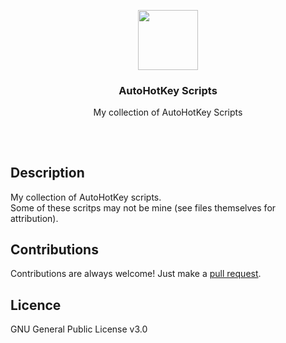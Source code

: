 <p align="center">
<img src="https://i.imgur.com/cfwe99n.png" height="96px" width="96px"/>
<br/>
<h3 align="center">AutoHotKey Scripts</h3>
<p align="center">My collection of AutoHotKey Scripts</p>
<h2></h2>
</p>
<br />

## Description
My collection of AutoHotKey scripts.  
Some of these scritps may not be mine (see files themselves for attribution).

## Contributions
Contributions are always welcome!
Just make a [pull request](../../pulls).

## Licence
GNU General Public License v3.0
